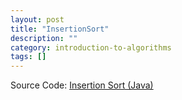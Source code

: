 ```yaml
---
layout: post
title: "InsertionSort"
description: ""
category: introduction-to-algorithms
tags: []
---
```



Source Code: [Insertion Sort (Java)]

[Insertion Sort (Java)]: http://docs.mathjax.org/en/latest/index.html
